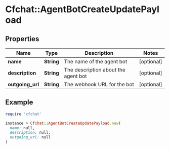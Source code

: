 # Cfchat::AgentBotCreateUpdatePayload

## Properties

| Name | Type | Description | Notes |
| ---- | ---- | ----------- | ----- |
| **name** | **String** | The name of the agent bot | [optional] |
| **description** | **String** | The description about the agent bot | [optional] |
| **outgoing_url** | **String** | The webhook URL for the bot | [optional] |

## Example

```ruby
require 'cfchat'

instance = Cfchat::AgentBotCreateUpdatePayload.new(
  name: null,
  description: null,
  outgoing_url: null
)
```

